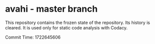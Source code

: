 # avahi - master branch

This repository contains the frozen state of the repository.
Its history is cleared. It is used only for static code
analysis with Codacy.

Commit Time: 1722645606